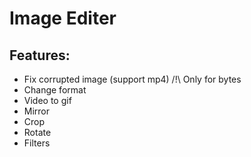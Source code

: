# Image Editer

## Features:
- Fix corrupted image (support mp4) /!\ Only for bytes
- Change format
- Video to gif
- Mirror
- Crop
- Rotate
- Filters
